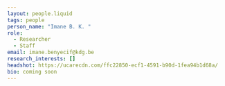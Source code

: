 ```yaml
---
layout: people.liquid
tags: people
person_name: "Imane B. K. "
role:
  - Researcher
  - Staff
email: imane.benyecif@kdg.be
research_interests: []
headshot: https://ucarecdn.com/ffc22850-ecf1-4591-b90d-1fea94b1d68a/
bio: coming soon
---
```

